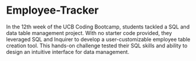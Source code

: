 # Employee-Tracker
In the 12th week of the UCB Coding Bootcamp, students tackled a SQL and data table management project. With no starter code provided, they leveraged SQL and Inquirer to develop a user-customizable employee table creation tool. This hands-on challenge tested their SQL skills and ability to design an intuitive interface for data management.
